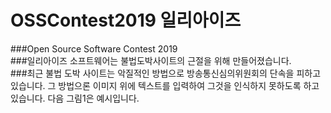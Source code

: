 # OSSContest2019 일리아이즈  
###Open Source Software Contest 2019  
###일리아이즈 소프트웨어는 불법도박사이트의 근절을 위해 만들어졌습니다.  
###최근 불법 도박 사이트는 악질적인 방법으로 방송통신심의위원회의 단속을 피하고 있습니다. 그 방법으론 이미지 위에 텍스트를 입력하여 그것을 인식하지 못하도록 하고 있습니다. 다음 그림1은 예시입니다.  

